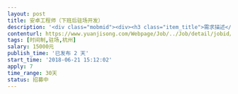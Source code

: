 ```yaml
---                
layout: post       
title: 安卓工程师（下班后驻场开发）           
description: '<div class="mobmid"><div><h3 class="item_title">需求描述</h3><p>一、需求描述：<br/>就是一个聊天app，有两种聊天模式，普通，安全的 ，安全模式下，可以控制消息的显示，app框架搭建，开发，上线。<br/> <br/>二、合作方式：<br/>时间制，最好可以下班后和周六日驻场。</p></div><!--info end--></div>'     
contenturl: https://www.yuanjisong.com/Webpage/Job/../Job/detail/jobid/101598      
tags: [时间制,驻场,杭州]            
salary: 15000元          
publish_time: '已发布 2 天'         
start_time: '2018-06-21 15:12:02'           
apply: 7                   
time_range: 30天              
status: 招募中                  
---                 
```

